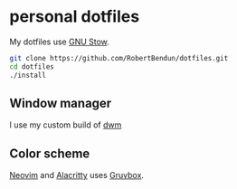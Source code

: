 # personal dotfiles

My dotfiles use [GNU Stow](https://www.gnu.org/software/stow/).

```sh
git clone https://github.com/RobertBendun/dotfiles.git
cd dotfiles
./install
```

## Window manager

I use my custom build of [dwm](https://github.com/RobertBendun/dwm)

## Color scheme

[Neovim](https://github.com/neovim/neovim) and [Alacritty](https://github.com/alacritty/alacritty.git) uses [Gruvbox](https://github.com/morhetz/gruvbox).
